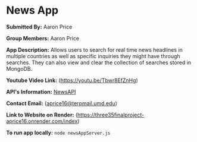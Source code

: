 # News App

**Submitted By:** Aaron Price

**Group Members:** Aaron Price

**App Description:** Allows users to search for real time news headlines in multiple countries as well as specific inquiries they might have through searches. They can also view and clear the collection of searches stored in MongoDB.

**Youtube Video Link:** (https://youtu.be/Tbwr8EfZnHg)

**API's Information:** [NewsAPI](https://newsapi.org/docs/get-started#search)

**Contact Email:** (aprice16@terpmail.umd.edu)

**Link to Website on Render:** (https://three35finalproject-aprice16.onrender.com/index)

**To run app locally:** `node newsAppServer.js`
